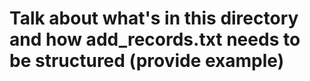 # Talk about what's in this directory and how add_records.txt needs to be structured (provide example)